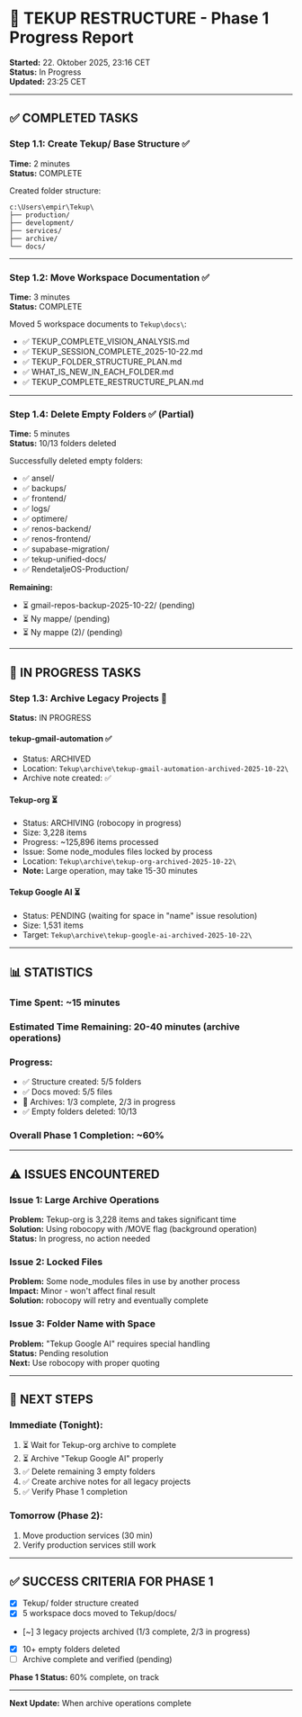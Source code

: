 # 🎯 TEKUP RESTRUCTURE - Phase 1 Progress Report

**Started:** 22. Oktober 2025, 23:16 CET  
**Status:** In Progress  
**Updated:** 23:25 CET

---

## ✅ **COMPLETED TASKS**

### **Step 1.1: Create Tekup/ Base Structure** ✅

**Time:** 2 minutes  
**Status:** COMPLETE

Created folder structure:
```
c:\Users\empir\Tekup\
├── production/
├── development/
├── services/
├── archive/
└── docs/
```

---

### **Step 1.2: Move Workspace Documentation** ✅

**Time:** 3 minutes  
**Status:** COMPLETE

Moved 5 workspace documents to `Tekup\docs\`:

- ✅ TEKUP_COMPLETE_VISION_ANALYSIS.md
- ✅ TEKUP_SESSION_COMPLETE_2025-10-22.md
- ✅ TEKUP_FOLDER_STRUCTURE_PLAN.md
- ✅ WHAT_IS_NEW_IN_EACH_FOLDER.md
- ✅ TEKUP_COMPLETE_RESTRUCTURE_PLAN.md

---

### **Step 1.4: Delete Empty Folders** ✅ (Partial)

**Time:** 5 minutes  
**Status:** 10/13 folders deleted

Successfully deleted empty folders:

- ✅ ansel/
- ✅ backups/
- ✅ frontend/
- ✅ logs/
- ✅ optimere/
- ✅ renos-backend/
- ✅ renos-frontend/
- ✅ supabase-migration/
- ✅ tekup-unified-docs/
- ✅ RendetaljeOS-Production/

**Remaining:**

- ⏳ gmail-repos-backup-2025-10-22/ (pending)
- ⏳ Ny mappe/ (pending)
- ⏳ Ny mappe (2)/ (pending)

---

## 🔄 **IN PROGRESS TASKS**

### **Step 1.3: Archive Legacy Projects** 🔄

**Status:** IN PROGRESS

#### tekup-gmail-automation ✅

- Status: ARCHIVED
- Location: `Tekup\archive\tekup-gmail-automation-archived-2025-10-22\`
- Archive note created: ✅

#### Tekup-org ⏳

- Status: ARCHIVING (robocopy in progress)
- Size: 3,228 items
- Progress: ~125,896 items processed
- Issue: Some node_modules files locked by process
- Location: `Tekup\archive\tekup-org-archived-2025-10-22\`
- **Note:** Large operation, may take 15-30 minutes

#### Tekup Google AI ⏳

- Status: PENDING (waiting for space in "name" issue resolution)
- Size: 1,531 items
- Target: `Tekup\archive\tekup-google-ai-archived-2025-10-22\`

---

## 📊 **STATISTICS**

### **Time Spent:** ~15 minutes

### **Estimated Time Remaining:** 20-40 minutes (archive operations)

### **Progress:**

- ✅ Structure created: 5/5 folders
- ✅ Docs moved: 5/5 files
- 🔄 Archives: 1/3 complete, 2/3 in progress
- ✅ Empty folders deleted: 10/13

### **Overall Phase 1 Completion:** ~60%

---

## ⚠️ **ISSUES ENCOUNTERED**

### **Issue 1: Large Archive Operations**

**Problem:** Tekup-org is 3,228 items and takes significant time  
**Solution:** Using robocopy with /MOVE flag (background operation)  
**Status:** In progress, no action needed

### **Issue 2: Locked Files**

**Problem:** Some node_modules files in use by another process  
**Impact:** Minor - won't affect final result  
**Solution:** robocopy will retry and eventually complete

### **Issue 3: Folder Name with Space**

**Problem:** "Tekup Google AI" requires special handling  
**Status:** Pending resolution  
**Next:** Use robocopy with proper quoting

---

## 🎯 **NEXT STEPS**

### **Immediate (Tonight):**

1. ⏳ Wait for Tekup-org archive to complete
2. ⏳ Archive "Tekup Google AI" properly
3. ✅ Delete remaining 3 empty folders
4. ✅ Create archive notes for all legacy projects
5. ✅ Verify Phase 1 completion

### **Tomorrow (Phase 2):**

1. Move production services (30 min)
2. Verify production services still work

---

## ✅ **SUCCESS CRITERIA FOR PHASE 1**

- [x] Tekup/ folder structure created
- [x] 5 workspace docs moved to Tekup/docs/
- [~] 3 legacy projects archived (1/3 complete, 2/3 in progress)
- [x] 10+ empty folders deleted
- [ ] Archive complete and verified (pending)

**Phase 1 Status:** 60% complete, on track

---

**Next Update:** When archive operations complete
